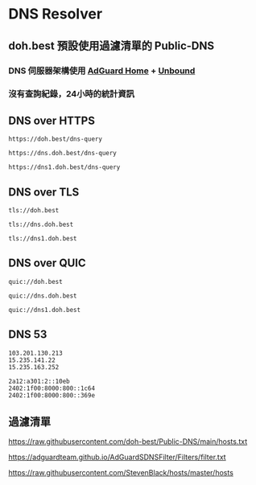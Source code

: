 # DNS Resolver

## doh.best  預設使用過濾清單的 Public-DNS 

### DNS 伺服器架構使用 [AdGuard Home](https://github.com/AdguardTeam/AdGuardHome) + [Unbound](https://github.com/NLnetLabs/unbound)
### 沒有查詢紀錄，24小時的統計資訊


## DNS over HTTPS
```
https://doh.best/dns-query
```

```
https://dns.doh.best/dns-query
```

```
https://dns1.doh.best/dns-query
```

## DNS over TLS
```
tls://doh.best
```

```
tls://dns.doh.best
```

```
tls://dns1.doh.best
```

## DNS over QUIC
```
quic://doh.best
```

```
quic://dns.doh.best
```

```
quic://dns1.doh.best
```

## DNS 53
```
103.201.130.213
15.235.141.22
15.235.163.252

2a12:a301:2::10eb
2402:1f00:8000:800::1c64
2402:1f00:8000:800::369e
```


## 過濾清單

https://raw.githubusercontent.com/doh-best/Public-DNS/main/hosts.txt

https://adguardteam.github.io/AdGuardSDNSFilter/Filters/filter.txt

https://raw.githubusercontent.com/StevenBlack/hosts/master/hosts